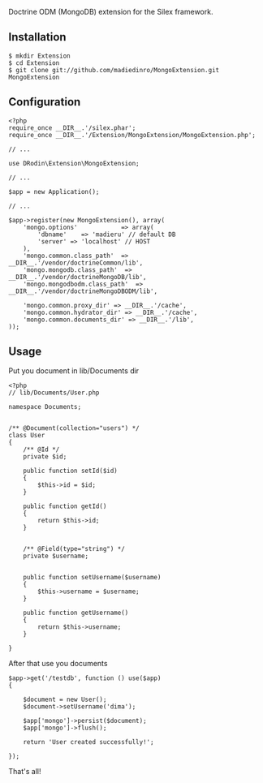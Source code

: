 
Doctrine ODM (MongoDB) extension for the Silex framework. 


Installation
------------

	$ mkdir Extension
	$ cd Extension
	$ git clone git://github.com/madiedinro/MongoExtension.git MongoExtension



Configuration
------------
	<?php 
	require_once __DIR__.'/silex.phar';
	require_once __DIR__.'/Extension/MongoExtension/MongoExtension.php';

	// ...
	
	use DRodin\Extension\MongoExtension;

	// ...

	$app = new Application();

	// ...

	$app->register(new MongoExtension(), array(
		'mongo.options'            => array(
			'dbname'	=> 'madieru' // default DB
			'server' => 'localhost' // HOST
		),
		'mongo.common.class_path'  => __DIR__.'/vendor/doctrineCommon/lib',
		'mongo.mongodb.class_path'  => __DIR__.'/vendor/doctrineMongoDB/lib',
		'mongo.mongodbodm.class_path'  => __DIR__.'/vendor/doctrineMongoDBODM/lib',

		'mongo.common.proxy_dir' => __DIR__.'/cache',
		'mongo.common.hydrator_dir' => __DIR__.'/cache',
		'mongo.common.documents_dir' => __DIR__.'/lib',
	));



Usage
-----


Put you document in lib/Documents dir

	<?php
	// lib/Documents/User.php

	namespace Documents;


	/** @Document(collection="users") */
	class User
	{
		/** @Id */
		private $id;

		public function setId($id)
		{
			$this->id = $id;
		}

		public function getId()
		{
			return $this->id;
		}


		/** @Field(type="string") */
		private $username;


		public function setUsername($username)
		{
			$this->username = $username;
		}

		public function getUsername()
		{
			return $this->username;
		}

	}


After that use you documents


	$app->get('/testdb', function () use($app)
	{

		$document = new User();
		$document->setUsername('dima');

		$app['mongo']->persist($document);
		$app['mongo']->flush();

		return 'User created successfully!';

	});


That's all!

